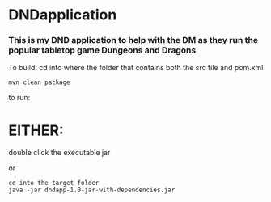 # DNDapplication
### This is my DND application to help with the DM as they run the popular tabletop game Dungeons and Dragons

To build: 
cd into where the folder that contains both the src file and pom.xml

```
mvn clean package
```
to run:


# EITHER:
double click the executable jar

or

```
cd into the target folder
java -jar dndapp-1.0-jar-with-dependencies.jar
```

